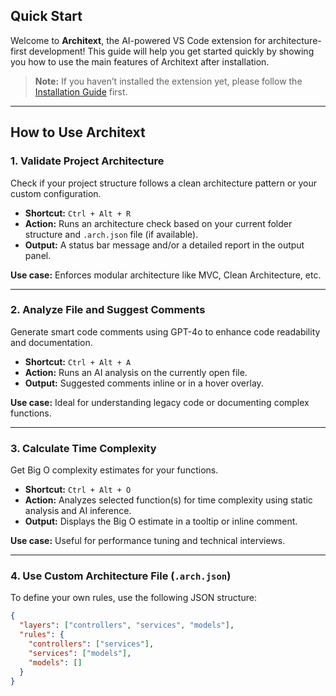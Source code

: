## Quick Start

Welcome to **Architext**, the AI-powered VS Code extension for architecture-first development! This guide will help you get started quickly by showing you how to use the main features of Architext after installation.

> **Note:** If you haven’t installed the extension yet, please follow the [Installation Guide](#) first.

---

## How to Use Architext

### 1. Validate Project Architecture

Check if your project structure follows a clean architecture pattern or your custom configuration.

- **Shortcut:** `Ctrl + Alt + R`  
- **Action:** Runs an architecture check based on your current folder structure and `.arch.json` file (if available).  
- **Output:** A status bar message and/or a detailed report in the output panel.  

**Use case:** Enforces modular architecture like MVC, Clean Architecture, etc.

---

### 2. Analyze File and Suggest Comments

Generate smart code comments using GPT-4o to enhance code readability and documentation.

- **Shortcut:** `Ctrl + Alt + A`  
- **Action:** Runs an AI analysis on the currently open file.  
- **Output:** Suggested comments inline or in a hover overlay.  

**Use case:** Ideal for understanding legacy code or documenting complex functions.

---

### 3. Calculate Time Complexity

Get Big O complexity estimates for your functions.

- **Shortcut:** `Ctrl + Alt + O`  
- **Action:** Analyzes selected function(s) for time complexity using static analysis and AI inference.  
- **Output:** Displays the Big O estimate in a tooltip or inline comment.  

**Use case:** Useful for performance tuning and technical interviews.

---

### 4. Use Custom Architecture File (`.arch.json`)

To define your own rules, use the following JSON structure:

```json
{
  "layers": ["controllers", "services", "models"],
  "rules": {
    "controllers": ["services"],
    "services": ["models"],
    "models": []
  }
}
